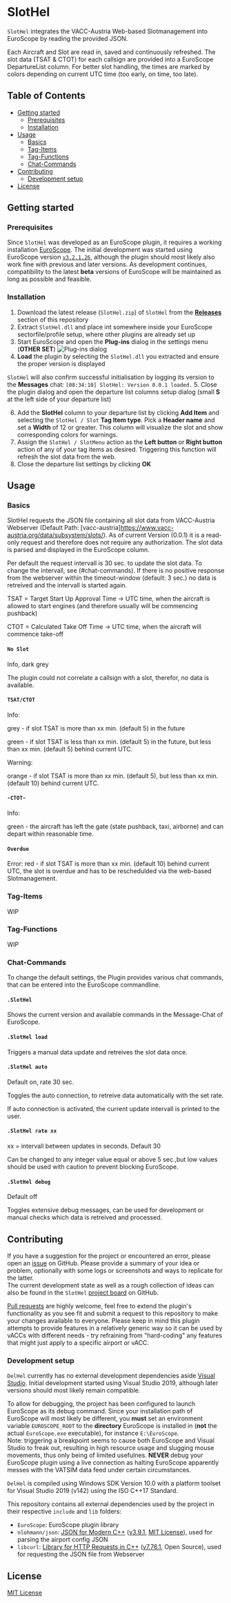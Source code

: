 # SlotHel
`SlotHel` integrates the VACC-Austria Web-based Slotmanagement into EuroScope by reading the provided JSON.

Each Aircraft and Slot are read in, saved and continuously refreshed. The slot data (TSAT & CTOT) for each callsign are provided into a EuroScope DepartureList column.
For better slot handling, the times are marked by colors depending on current UTC time (too early, on time, too late).

## Table of Contents

- [Getting started](#getting-started)
  - [Prerequisites](#prerequisites)
  - [Installation](#installation)
- [Usage](#usage)
  - [Basics](#basics)
  - [Tag-Items](#tag-items)
  - [Tag-Functions](#tag-functions)
  - [Chat-Commands](#chat-commands)
- [Contributing](#contributing)
  - [Development setup](#development-setup)
- [License](#license)

## Getting started

### Prerequisites

Since `SlotHel` was developed as an EuroScope plugin, it requires a working installation [EuroScope](https://euroscope.hu/). The initial development was started using EuroScope version [`v3.2.1.26`](https://www.euroscope.hu/wp/2021/02/07/v3-2-1-26/), although the plugin should most likely also work fine with previous and later versions. As development continues, compatibility to the latest **beta** versions of EuroScope will be maintained as long as possible and feasible.


### Installation

1. Download the latest release (`SlotHel.zip`) of `SlotHel` from the [**Releases**](https://github.com/FreshDave29/SlotHel/releases/latest) section of this repository
2. Extract `SlotHel.dll` and place int somewhere inside your EuroScope sectorfile/profile setup, where other plugins are already set up
3. Start EuroScope and open the **Plug-ins** dialog in the settings menu (**OTHER SET**)
![Plug-ins dialog](https://i.imgur.com/SrVtRp9.png)
4. **Load** the plugin by selecting the `SlotHel.dll` you extracted and ensure the proper version is displayed

`SlotHel` will also confirm successful initialisation by logging its version to the **Messages** chat:
`[08:34:10] SlotHel: Version 0.0.1 loaded.`
5. Close the plugin dialog and open the departure list columns setup dialog (small **S** at the left side of your departure list)

6. Add the **SlotHel** column to your departure list by clicking **Add Item** and selecting the `SlotHel / Slot` **Tag Item type**. Pick a **Header name** and set a **Width** of 12 or greater. This column will visualize the slot and show corresponding colors for warnings.
7. Assign the `SlotHel / SlotMenu` action as the **Left button** or **Right button** action of any of your tag items as desired. Triggering this function will refresh the slot data from the web.
8. Close the departure list settings by clicking **OK**

## Usage


### Basics

SlotHel requests the JSON file containing all slot data from VACC-Austria Webserver (Default Path: [vacc-austria]https://www.vacc-austria.org/data/subsystem/slots/). As of current Version (0.0.1) it is a read-only request and therefore does not require any authorization.
The slot data is parsed and displayed in the EuroScope column.

Per default the request intervall is 30 sec. to update the slot data. To change the intervall, see (#chat-commands).
If there is no positive response from the webserver within the timeout-window (default: 3 sec.) no data is retreived and the intervall is started again.

TSAT = Target Start Up Approval Time -> UTC time, when the aircraft is allowed to start engines (and therefore usually will be commencing pushback)

CTOT = Calculated Take Off Time -> UTC time, when the aircraft will commence take-off

#### `No Slot`

Info, dark grey

The plugin could not correlate a callsign with a slot, therefor, no data is available.


#### `TSAT/CTOT`

Info:

grey - if slot TSAT is more than xx min. (default 5) in the future

green - if slot TSAT is less than xx min. (default 5) in the future, but less than xx min. (default 5) behind current UTC.


Warning:

orange - if slot TSAT is more than xx min. (default 5), but less than xx min. (default 10) behind current UTC.


#### `-CTOT-`

Info:

green - the aircraft has left the gate (state pushback, taxi, airborne) and can depart within reasonable time.


#### `Overdue`

Error:
red - if slot TSAT is more than xx min. (default 10) behind current UTC, the slot is overdue and has to be reschedulded via the web-based Slotmanagement. 


### Tag-Items

WIP

### Tag-Functions

WIP


### Chat-Commands

To change the default settings, the Plugin provides various chat commands, that can be entered into the EuroScope commandline.

#### `.SlotHel`

Shows the current version and available commands in the Message-Chat of EuroScope.

#### `.SlotHel load`

Triggers a manual data update and retreives the slot data once.

#### `.SlotHel auto`

Default on, rate 30 sec.

Toggles the auto connection, to retreive data automatically with the set rate.

If auto connection is activated, the current update intervall is printed to the user.

#### `.SlotHel rate xx`

xx = intervall between updates in seconds. Default 30

Can be changed to any integer value equal or above 5 sec.,but low values should be used with caution to prevent blocking EuroScope.

#### `.SlotHel debug`

Default off

Toggles extensive debug messages, can be used for development or manual checks which data is retreived and processed. 



## Contributing

If you have a suggestion for the project or encountered an error, please open an [issue](https://github.com/FreshDave29/SlotHel/issues) on GitHub. Please provide a summary of your idea or problem, optionally with some logs or screenshots and ways to replicate for the latter.  
The current development state as well as a rough collection of ideas can also be found in the `SlotHel` [project board](https://github.com/FreshDave29/SlotHel/projects/1) on GitHub.

[Pull requests](https://github.com/FreshDave29/SlotHel/pulls) are highly welcome, feel free to extend the plugin's functionality as you see fit and submit a request to this repository to make your changes available to everyone. 
Please keep in mind this plugin attempts to provide features in a relatively generic way so it can be used by vACCs with different needs - try refraining from "hard-coding" any features that might just apply to a specific airport or vACC.

### Development setup

`DelHel` currently has no external development dependencies aside [Visual Studio](https://visualstudio.microsoft.com/vs/). Initial development started using Visual Studio 2019, although later versions should most likely remain compatible.

To allow for debugging, the project has been configured to launch EuroScope as its debug command. Since your installation path of EuroScope will most likely be different, you **must** set an environment variable `EUROSCOPE_ROOT` to the **directory** EuroScope is installed in (**not** the actual `EuroScope.exe` executable), for instance `E:\EuroScope`.  
Note: triggering a breakpoint seems to cause both EuroScope and Visual Studio to freak out, resulting in high resource usage and slugging mouse movements, thus only being of limited usefulnes. **NEVER** debug your EuroScope plugin using a live connection as halting EuroScope apparently messes with the VATSIM data feed under certain circumstances.

`DelHel` is compiled using Windows SDK Version 10.0 with a platform toolset for Visual Studio 2019 (v142) using the ISO C++17 Standard.

This repository contains all external dependencies used by the project in their respective `include` and `lib` folders:

- `EuroScope`: EuroScope plugin library
- `nlohmann/json`: [JSON for Modern C++](https://github.com/nlohmann/json/) ([v3.9.1](https://github.com/nlohmann/json/releases/tag/v3.9.1), [MIT License](https://github.com/nlohmann/json/blob/develop/LICENSE.MIT)), used for parsing the airport config JSON
- `libcurl`: [Library for HTTP Requests in C++](https://curl.se/) ([v7.76.1](https://curl.se/download.html), Open Source), used for requesting the JSON file from Webserver

## License

[MIT License](LICENSE)
